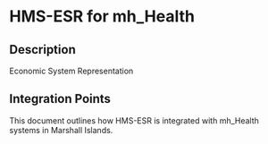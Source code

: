 # HMS-ESR for mh_Health

## Description

Economic System Representation

## Integration Points

This document outlines how HMS-ESR is integrated with mh_Health systems in Marshall Islands.
